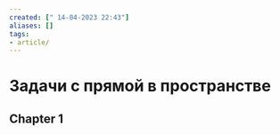 ```yaml
---
created: [" 14-04-2023 22:43"]
aliases: []
tags:
- article/
---
```


# Задачи с прямой в пространстве

## Chapter 1

